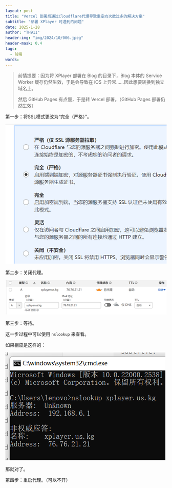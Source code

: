 ```yaml
---
layout: post
title: "Vercel 部署后通过Cloudflare代理导致重定向次数过多的解决方案"
subtitle: "部署 XPlayer 时遇到的问题"
date: 2025-1-28
author: "TH911"
header-img: "img/2024/10/006.jpeg"
header-mask: 0.4
tags:
  - 前端
words:
---
```


> 前情提要：因为将 XPlayer 部署在 Blog 的目录下，Blog 本体的 Service Worker 缓存仍然生效，于是会导致在 iOS 上异常......因此想要转换到独立域名上。
>
> 然后 GitHub Pages 有点慢，于是转 Vercel 部署。（GitHub Pages 部署仍然生效）

第一步：将SSL模式更改为“完全（严格）”。

![](/img/2025/01/042.png)

第二步：关闭代理。

![](/img/2025/01/043.png)

第三步：等待。

这一步过程中可以使用 `nslookup` 来查看。

如果相应是这样的：

![](/img/2025/01/044.png)

那就对了。

第四步：重启代理。（可以不开）

